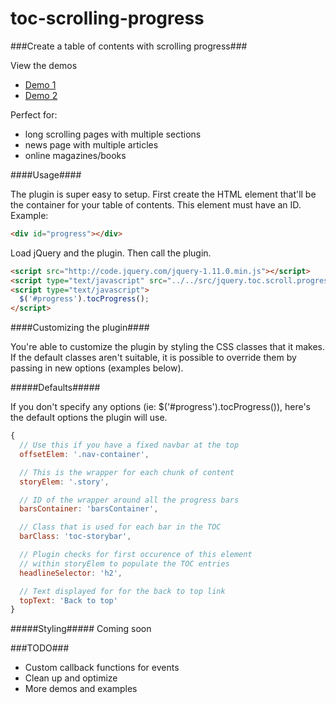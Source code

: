 # toc-scrolling-progress #

###Create a table of contents with scrolling progress###

View the demos
- [Demo 1](http://jfitzsimmons2.github.io/toc-scrolling-progress/demos/alice/)
- [Demo 2](http://jfitzsimmons2.github.io/toc-scrolling-progress/demos/garden/book.html)

Perfect for:
- long scrolling pages with multiple sections
- news page with multiple articles
- online magazines/books

####Usage####

The plugin is super easy to setup. First create the HTML element that'll be the container for your table of contents. This element must have an ID. Example:

````html
<div id="progress"></div>
````

Load jQuery and the plugin. Then call the plugin.

````html
<script src="http://code.jquery.com/jquery-1.11.0.min.js"></script>
<script type="text/javascript" src="../../src/jquery.toc.scroll.progress.js"></script>
<script type="text/javascript">
  $('#progress').tocProgress();
</script>
````

####Customizing the plugin####

You're able to customize the plugin by styling the CSS classes that it makes. If the default classes aren't suitable, it is possible to override them by passing in new options (examples below).

#####Defaults#####

If you don't specify any options (ie: $('#progress').tocProgress()), here's the default options the plugin will use.

````js
{
  // Use this if you have a fixed navbar at the top
  offsetElem: '.nav-container',

  // This is the wrapper for each chunk of content
  storyElem: '.story',

  // ID of the wrapper around all the progress bars
  barsContainer: 'barsContainer',

  // Class that is used for each bar in the TOC
  barClass: 'toc-storybar',

  // Plugin checks for first occurence of this element 
  // within storyElem to populate the TOC entries
  headlineSelector: 'h2',

  // Text displayed for for the back to top link
  topText: 'Back to top'
}
````

#####Styling#####
Coming soon

###TODO###
- Custom callback functions for events
- Clean up and optimize
- More demos and examples


